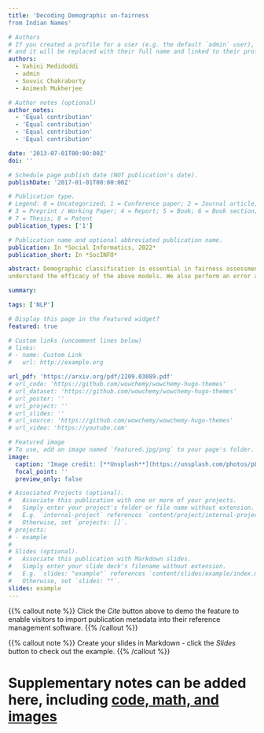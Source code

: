 ```yaml
---
title: 'Decoding Demographic un-fairness
from Indian Names'

# Authors
# If you created a profile for a user (e.g. the default `admin` user), write the username (folder name) here
# and it will be replaced with their full name and linked to their profile.
authors:
  - Vahini Medidoddi
  - admin
  - Souvic Chakraborty
  - Animesh Mukherjee

# Author notes (optional)
author_notes:
  - 'Equal contribution'
  - 'Equal contribution'
  - 'Equal contribution'
  - 'Equal contribution'

date: '2013-07-01T00:00:00Z'
doi: ''

# Schedule page publish date (NOT publication's date).
publishDate: '2017-01-01T00:00:00Z'

# Publication type.
# Legend: 0 = Uncategorized; 1 = Conference paper; 2 = Journal article;
# 3 = Preprint / Working Paper; 4 = Report; 5 = Book; 6 = Book section;
# 7 = Thesis; 8 = Patent
publication_types: ['1']

# Publication name and optional abbreviated publication name.
publication: In *Social Informatics, 2022*
publication_short: In *SocINFO*

abstract: Demographic classification is essential in fairness assessment in recommender systems or in measuring unintended bias in online networks and voting systems. Important fields like education and politics, which often lay a foundation for the future of equality in society, need scrutiny to design policies that can better foster equality in resource distribution constrained by the unbalanced demographic distribution of people in the country. We collect three publicly available datasets to train state-of-the-art classifiers in the domain of gender and caste classification. We train the models in the Indian context, where the same name can have different styling conventions (Jolly Abraham/Kumar Abhishikta in one state may be written as Abraham Jolly/Abishikta Kumar in the other). Finally, we also perform cross-testing (training and testing on different datasets) to
understand the efficacy of the above models. We also perform an error analysis of the prediction models. Finally, we attempt to assess the bias in the existing Indian system as case studies and find some intriguing patterns manifesting in the complex demographic layout of the sub-continent across the dimensions of gender and caste.

summary:

tags: ['NLP']

# Display this page in the Featured widget?
featured: true

# Custom links (uncomment lines below)
# links:
# - name: Custom Link
#   url: http://example.org

url_pdf: 'https://arxiv.org/pdf/2209.03089.pdf'
# url_code: 'https://github.com/wowchemy/wowchemy-hugo-themes'
# url_dataset: 'https://github.com/wowchemy/wowchemy-hugo-themes'
# url_poster: ''
# url_project: ''
# url_slides: ''
# url_source: 'https://github.com/wowchemy/wowchemy-hugo-themes'
# url_video: 'https://youtube.com'

# Featured image
# To use, add an image named `featured.jpg/png` to your page's folder.
image:
  caption: 'Image credit: [**Unsplash**](https://unsplash.com/photos/pLCdAaMFLTE)'
  focal_point: ''
  preview_only: false

# Associated Projects (optional).
#   Associate this publication with one or more of your projects.
#   Simply enter your project's folder or file name without extension.
#   E.g. `internal-project` references `content/project/internal-project/index.md`.
#   Otherwise, set `projects: []`.
# projects:
# - example
# 
# Slides (optional).
#   Associate this publication with Markdown slides.
#   Simply enter your slide deck's filename without extension.
#   E.g. `slides: "example"` references `content/slides/example/index.md`.
#   Otherwise, set `slides: ""`.
slides: example
---
```


{{% callout note %}}
Click the _Cite_ button above to demo the feature to enable visitors to import publication metadata into their reference management software.
{{% /callout %}}

{{% callout note %}}
Create your slides in Markdown - click the _Slides_ button to check out the example.
{{% /callout %}}

#  Supplementary notes can be added here, including [code, math, and images](https://wowchemy.com/docs/writing-markdown-latex/)
